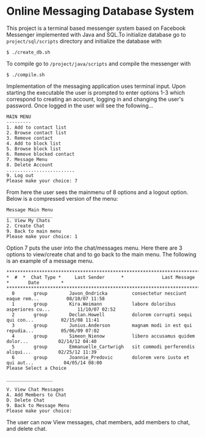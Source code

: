Online Messaging Database System
====
This project is a terminal based messenger system based on Facebook Messenger implemented with Java and SQL.To initialize database go to `project/sql/scripts` directory and initialize the database with 
```
$ ./create_db.sh
```
To compile go to `/project/java/scripts` and compile the messenger with
```
$ ./compile.sh 
```
Implementation of the messaging application uses terminal input. Upon starting the executable the user is prompted to enter options 1-3 which correspond to creating an account, logging in and changing the user's password.  Once logged in the user will see the following...
```
MAIN MENU
---------
1. Add to contact list
2. Browse contact list
3. Remove contact
4. Add to block list
5. Browse block list
6. Remove blocked contact
7. Message Menu
8. Delete Account
.........................
9. Log out
Please make your choice: 7
```

From here the user sees the mainmenu of 8 options and a logout option. Below is a compressed version of the menu:
```
Message Main Menu
_________________
1. View My Chats
2. Create Chat
9. Back to main menu
Please make your choice: 1
```

Option 7 puts the user into the chat/messages menu. Here there are 3 options to view/create chat and to go back to the main menu. The following is an example of a message menu.

```
**********************************************************************************************************
*  #  *  Chat Type *     Last Sender      *              Last Message                *       Date        *
**********************************************************************************************************
  0       group        Javon_Ondricka         consectetur nesciunt eaque rem...          08/10/07 11:58   
  1       group        Kira.Weimann           labore doloribus asperiores cu...          11/10/07 02:52   
  2       group        Declan.Howell          dolorem corrupti sequi qui con...          02/15/08 11:41   
  3       group        Junius.Anderson        magnam modi in est qui repudia...          05/06/09 07:02   
  4       group        Simeon_Nienow          libero accusamus quidem dolor...           02/14/12 04:40   
  5       group        Emmanuelle_Cartwrigh   sit commodi perferendis aliqui...          02/25/12 11:39   
  6       group        Joannie_Predovic       dolorem vero iusto et qui aut...           04/05/14 08:00   
Please Select a Choice

_________________

V. View Chat Messages
A. Add Members to Chat
D. Delete Chat
9. Back to Message Menu
Please make your choice: 
```

The user can now View messages, chat members, add members to chat, and delete chat.
